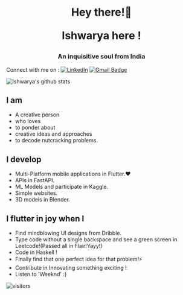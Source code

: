 <h1 align="center">Hey there!👋 
  
  Ishwarya here !</h1>
<h3 align="center">An inquisitive soul from India</h3>

Connect with me on : [![LinkedIn](https://img.shields.io/badge/ishwarya-%230077B5.svg?style=flat-square&logo=linkedin&logoColor=white)](https://www.linkedin.com/in/ishwarya-devanathan/) [![Gmail Badge](https://img.shields.io/badge/-Gmail-c14438?style=flat-square&logo=Gmail&logoColor=white&link=mailto:ishudev2021@gmail.com)](mailto:ishudev2021@gmail.com)

![Ishwarya's github stats](https://github-readme-stats.vercel.app/api?username=iamishu2908&show_icons=true&theme=omni)
## I am
- A creative person
- who loves
- to ponder about 
- creative ideas and approaches
- to decode nutcracking problems.
## I develop
- Multi-Platform mobile applications in Flutter.❤️
- APIs in FastAPI.
- ML Models and participate in Kaggle.
- Simple websites.
- 3D models in Blender.
## I flutter in joy when I
- Find mindblowing UI designs from Dribble.
- Type code without a single backspace and see a green screen in Leetcode!(Passed all in Flair!Yayy!)
- Code in Haskell !
- Finally find that one perfect idea for that problem!⚡
- Contribute in Innovating something exciting !
- Listen to 'Weeknd' :)



![visitors](https://visitor-badge.glitch.me/badge?page_id=iamishu2908.iamishu2908)

